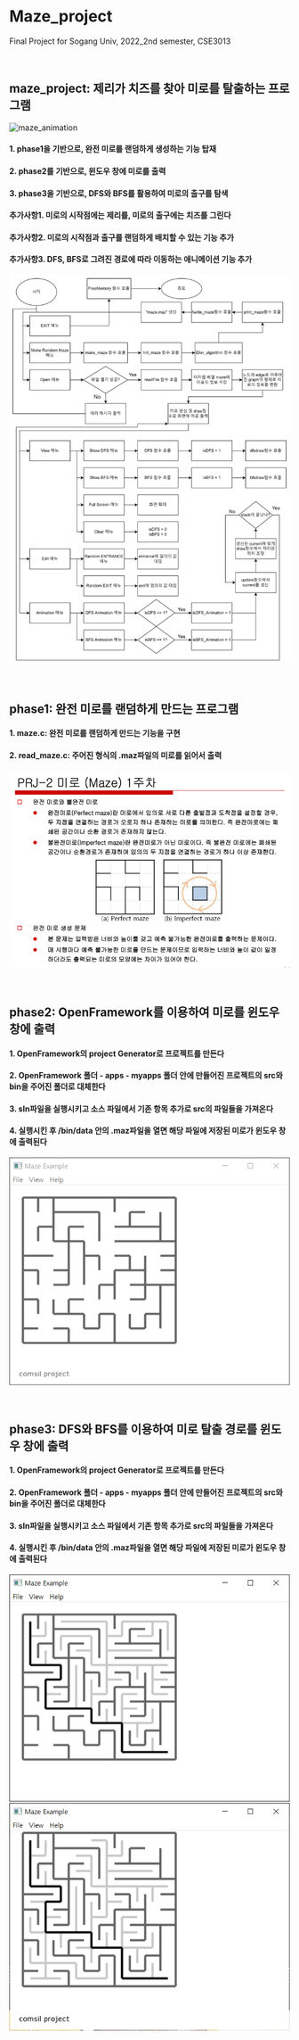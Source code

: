 # Maze_project
Final Project for Sogang Univ, 2022_2nd semester, CSE3013

<br/>

## maze_project: 제리가 치즈를 찾아 미로를 탈출하는 프로그램
![maze_animation](https://github.com/namkidong98/Maze_project/assets/113520117/20a9d197-43d0-4857-b25e-03cf601722d1)
#### 1. phase1을 기반으로, 완전 미로를 랜덤하게 생성하는 기능 탑재
#### 2. phase2를 기반으로, 윈도우 창에 미로를 출력
#### 3. phase3을 기반으로, DFS와 BFS를 활용하여 미로의 출구를 탐색
#### 추가사항1. 미로의 시작점에는 제리를, 미로의 출구에는 치즈를 그린다
#### 추가사항2. 미로의 시작점과 출구를 랜덤하게 배치할 수 있는 기능 추가
#### 추가사항3. DFS, BFS로 그려진 경로에 따라 이동하는 애니메이션 기능 추가
![maze_flowchar.png](https://github.com/namkidong98/Maze_project/blob/main/maze_project/maze_flowchart.png)


<br/>

## phase1: 완전 미로를 랜덤하게 만드는 프로그램
#### 1. maze.c: 완전 미로를 랜덤하게 만드는 기능을 구현
#### 2. read_maze.c: 주어진 형식의 .maz파일의 미로를 읽어서 출력
![phase1.png](https://github.com/namkidong98/Maze_project/blob/main/phase1/phase1.PNG)

<br/>

## phase2: OpenFramework를 이용하여 미로를 윈도우 창에 출력
#### 1. OpenFramework의 project Generator로 프로젝트를 만든다
#### 2. OpenFramework 폴더 - apps - myapps 폴더 안에 만들어진 프로젝트의 src와 bin을 주어진 폴더로 대체한다
#### 3. sln파일을 실행시키고 소스 파일에서 기존 항목 추가로 src의 파일들을 가져온다
#### 4. 실행시킨 후 /bin/data 안의 .maz파일을 열면 해당 파일에 저장된 미로가 윈도우 창에 출력된다
![phase2.png](https://github.com/namkidong98/Maze_project/blob/main/phase2/phase2.PNG)

<br/>

## phase3: DFS와 BFS를 이용하여 미로 탈출 경로를 윈도우 창에 출력
#### 1. OpenFramework의 project Generator로 프로젝트를 만든다
#### 2. OpenFramework 폴더 - apps - myapps 폴더 안에 만들어진 프로젝트의 src와 bin을 주어진 폴더로 대체한다
#### 3. sln파일을 실행시키고 소스 파일에서 기존 항목 추가로 src의 파일들을 가져온다
#### 4. 실행시킨 후 /bin/data 안의 .maz파일을 열면 해당 파일에 저장된 미로가 윈도우 창에 출력된다
![phase3_dfs.png](https://github.com/namkidong98/Maze_project/blob/main/phase3/phase3_dfs.PNG)
![phase3_bfs.png](https://github.com/namkidong98/Maze_project/blob/main/phase3/phase3_bfs.PNG)
